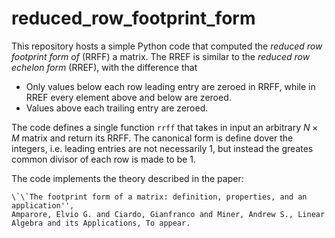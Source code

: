 # reduced_row_footprint_form
This repository hosts a simple Python code that computed the *reduced row footprint form of* (RRFF) a matrix.
The RREF is similar to the *reduced row echelon form* (RREF), with the difference that
 * Only values below each row leading entry are zeroed in RRFF, while in RREF every element above and below are zeroed.
 * Values above each trailing entry are zeroed.

The code defines a single function `rrff` that takes in input an arbitrary $N \times M$ matrix and return its RRFF. The canonical form is define dover the integers, i.e. leading entries are not necessarily $1$, but instead the greates common divisor of each row is made to be $1$.

The code implements the theory described in the paper:
```
\`\`The footprint form of a matrix: definition, properties, and an application'',
Amparore, Elvio G. and Ciardo, Gianfranco and Miner, Andrew S., Linear Algebra and its Applications, To appear.
```